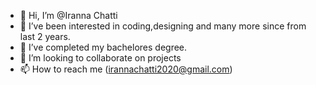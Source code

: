 - 👋 Hi, I’m @Iranna Chatti
- 👀 I’ve been interested in coding,designing and many more since from last 2 years.
- 🌱 I’ve completed my bachelores degree.
- 💞️ I’m looking to collaborate on projects
- 📫 How to reach me (irannachatti2020@gmail.com)

<!---
IrannaChatti2013/IrannaChatti2013 is a ✨ special ✨ repository because its `README.md` (this file) appears on your GitHub profile.
You can click the Preview link to take a look at your changes.
--->
